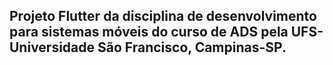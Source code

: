 ## Projeto Flutter da disciplina de desenvolvimento para sistemas móveis do curso de ADS pela UFS-Universidade São Francisco, Campinas-SP.
